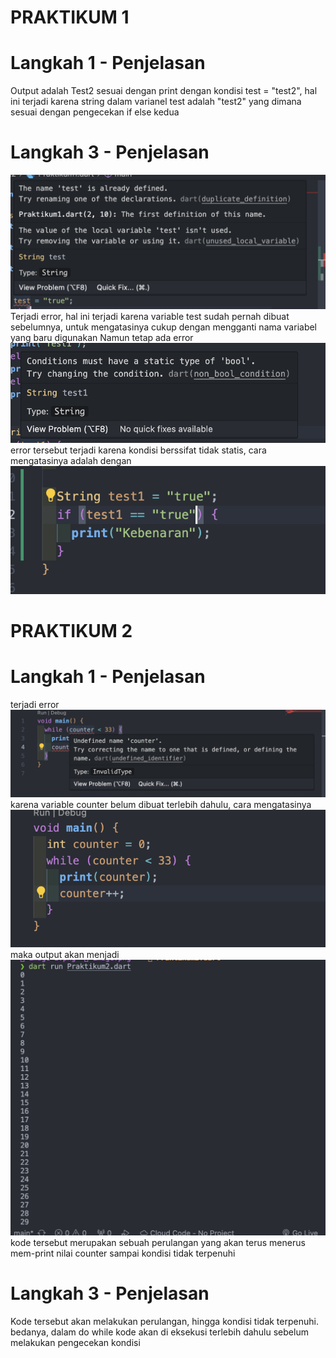 # PRAKTIKUM 1

# Langkah 1 - Penjelasan

Output adalah Test2 sesuai dengan print dengan kondisi test = "test2", hal ini terjadi karena string dalam varianel test adalah "test2" yang dimana sesuai dengan pengecekan if else kedua

# Langkah 3 - Penjelasan

![alt text](image.png)
Terjadi error, hal ini terjadi karena variable test sudah pernah dibuat sebelumnya, untuk mengatasinya cukup dengan mengganti nama variabel yang baru digunakan
Namun tetap ada error
![alt text](image-1.png)
error tersebut terjadi karena kondisi berssifat tidak statis, cara mengatasinya adalah dengan
![alt text](image-2.png)

# PRAKTIKUM 2

# Langkah 1 - Penjelasan

terjadi error ![alt text](image-3.png) karena variable counter belum dibuat terlebih dahulu, cara mengatasinya ![alt text](image-4.png)
maka output akan menjadi ![alt text](image-5.png)
kode tersebut merupakan sebuah perulangan yang akan terus menerus mem-print nilai counter sampai kondisi tidak terpenuhi

# Langkah 3 - Penjelasan

Kode tersebut akan melakukan perulangan, hingga kondisi tidak terpenuhi. bedanya, dalam do while
kode akan di eksekusi terlebih dahulu sebelum melakukan pengecekan kondisi
